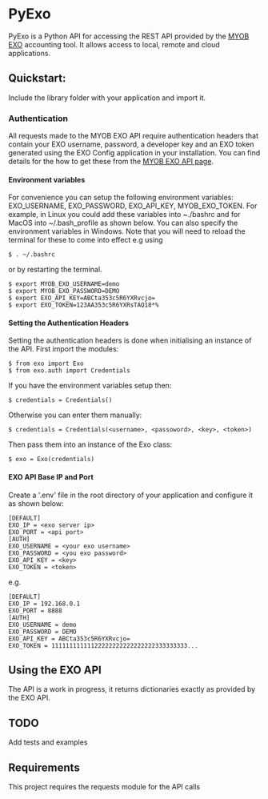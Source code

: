 PyExo
=====

PyExo is a Python API for accessing the REST API provided by the [MYOB EXO](http://developer.myob.com/api/exo) 
accounting tool. It allows access to local, remote and cloud applications.

## Quickstart:

Include the library folder with your application and import it.

### Authentication

All requests made to the MYOB EXO API require authentication headers that contain your EXO username, password, a 
developer key and an EXO token generated using the EXO Config application in your installation. You can find details 
for the how to get these from the 
[MYOB EXO API page](http://developer.myob.com/api/exo/exo-api-overview/authentication/).

#### Environment variables

For convenience you can setup the following environment variables:
EXO_USERNAME, EXO_PASSWORD, EXO_API_KEY, MYOB_EXO_TOKEN. For example, in Linux you could add these 
variables into ~./bashrc and for MacOS into ~/.bash_profile as shown below. You can also specify the environment 
variables in Windows. 
Note that you will need to reload the terminal for these to come into effect e.g using 
```shell script
$ . ~/.bashrc
```
or by restarting the terminal.

```shell script
$ export MYOB_EXO_USERNAME=demo
$ export MYOB_EXO_PASSWORD=DEMO
$ export EXO_API_KEY=ABCta353c5R6YXRvcjo=
$ export EXO_TOKEN=123AA353c5R6YXRsTAQ18*%
```

#### Setting the Authentication Headers

Setting the authentication headers is done when initialising an instance of the API. First import the modules:

```shell script
$ from exo import Exo
$ from exo.auth import Credentials
```

If you have the environment variables setup then:

```shell script
$ credentials = Credentials()
```

Otherwise you can enter them manually:

```shell script
$ credentials = Credentials(<username>, <passoword>, <key>, <token>)
```

Then pass them into an instance of the Exo class:

```shell script
$ exo = Exo(credentials)
```

#### EXO API Base IP and Port
Create a '.env' file in the root directory of your application and configure it as shown below:
```dotenv
[DEFAULT]
EXO_IP = <exo server ip>
EXO_PORT = <api port>
[AUTH]
EXO_USERNAME = <your exo username>
EXO_PASSWORD = <you exo password>
EXO_API_KEY = <key>
EXO_TOKEN = <token>
```
e.g.
```dotenv
[DEFAULT]
EXO_IP = 192.168.0.1
EXO_PORT = 8888
[AUTH]
EXO_USERNAME = demo
EXO_PASSWORD = DEMO
EXO_API_KEY = ABCta353c5R6YXRvcjo=
EXO_TOKEN = 11111111111122222222222222222333333333...
```
## Using the EXO API

The API is a work in progress, it returns dictionaries exactly as provided by the EXO API.

## TODO
Add tests and examples

## Requirements
This project requires the requests module for the API calls
